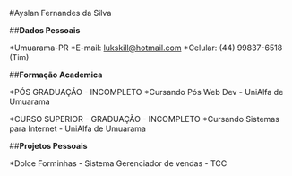 #Ayslan Fernandes da Silva

##__Dados Pessoais__

*Umuarama-PR
*E-mail: lukskill@hotmail.com
*Celular: (44) 99837-6518 (Tim)

##__Formação Academica__

*PÓS GRADUAÇÃO - INCOMPLETO
*Cursando Pós Web Dev - UniAlfa de Umuarama

*CURSO SUPERIOR - GRADUAÇÃO - INCOMPLETO
*Cursando Sistemas para Internet - UniAlfa de Umuarama

##__Projetos Pessoais__

*Dolce Forminhas - Sistema Gerenciador de vendas - TCC